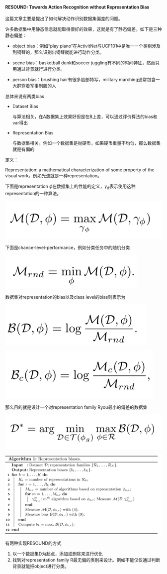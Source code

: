 #### RESOUND: Towards Action Recognition without Representation Bias

这篇文章主要是提出了如何解决动作识别数据集偏差的问题。

许多数据集中用静态信息就能取得很好的效果，这就是有了静态偏差。如下是三种静态偏差：

- object bias：例如“play piano”在ActivitNet与UCF101中是唯一一个类别涉及到钢琴的，那么识别出钢琴就能进行动作分类。

- scene bias：basketball dunk和soccer juggling有不同的时间特征，然而只用通过背景就行进行分类。
- person bias：brushing hair有很多脸部特写，military marching通常包含一大群穿着军事制服的人



总体来说有两类bias

- Dataset Bias

  与算法相关，在A数据集上效果好但是在B上差，可以通过评价算法的bias和var得出

- Representation Bias

  与数据集相关。例如一个数据集是抛硬币，如果硬币重量不均匀，那么数据集就是有偏的



定义：

Representation: a mathematical characterization of some property of the visual work。例如光流就是一种representation。

下面是representation $\phi$在数据集上的性能的定义，$\gamma_\phi$表示使用这种representation的一种算法。

![p16](imgs_xd/p16.png)

下面是chance-level-performance，例如分类任务中的随机分类

![p19](imgs_xd/p19.png)

数据集对representation的bias以及class level的bias则表示为

![p20](imgs_xd/p20.png)

![p23](imgs_xd/p23.png)

那么目的就是设计一个对representation family Ryou最小的偏差的数据集

![p21](imgs_xd/p21.png)

![p22](imgs_xd/p22.png)



有两种实现RESOUND的方式

1. 以一个数据集D为起点，添加或删除来进行优化
2. 找到对representation family R最无偏的类别来设计。例如不能仅仅通过判断背景就能把object进行分类。